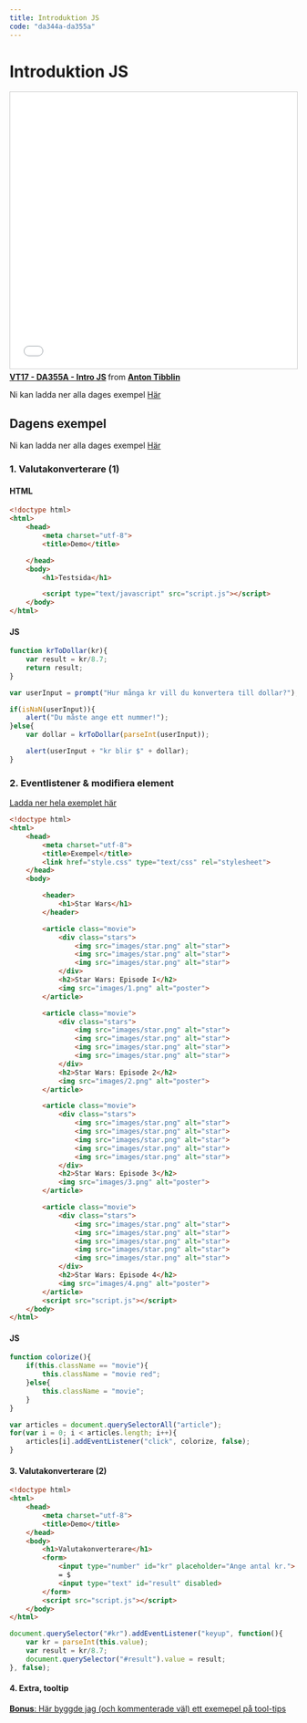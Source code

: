 ```yaml
---
title: Introduktion JS
code: "da344a-da355a"
---
```


# Introduktion JS

<iframe src="//www.slideshare.net/slideshow/embed_code/key/6vP4KVSm9iQDjU" width="595" height="485" frameborder="0" marginwidth="0" marginheight="0" scrolling="no" style="border:1px solid #CCC; border-width:1px; margin-bottom:5px; max-width: 100%;" allowfullscreen> </iframe> <div style="margin-bottom:5px"> <strong> <a href="//www.slideshare.net/AntonTibblin/vt17-da355a-intro-js" title="VT17 - DA355A - Intro JS" target="_blank">VT17 - DA355A - Intro JS</a> </strong> from <strong><a target="_blank" href="//www.slideshare.net/AntonTibblin">Anton Tibblin</a></strong> </div>

Ni kan ladda ner alla dages exempel [Här](7.pdf)

## Dagens exempel

Ni kan ladda ner alla dages exempel [Här](7.zip)

### 1. Valutakonverterare (1)

#### HTML

```html
<!doctype html>
<html>
    <head>
		<meta charset="utf-8">
        <title>Demo</title>

    </head>
    <body>
		<h1>Testsida</h1>

		<script type="text/javascript" src="script.js"></script>
    </body>
</html>
```

#### JS

```js
function krToDollar(kr){
	var result = kr/8.7;
	return result;
}

var userInput = prompt("Hur många kr vill du konvertera till dollar?");

if(isNaN(userInput)){
	alert("Du måste ange ett nummer!");
}else{
	var dollar = krToDollar(parseInt(userInput));

	alert(userInput + "kr blir $" + dollar);
}
```

### 2. Eventlistener &amp; modifiera element

[Ladda ner hela exemplet här](7a.zip)

```html
<!doctype html>
<html>
	<head>
		<meta charset="utf-8">
		<title>Exempel</title>
		<link href="style.css" type="text/css" rel="stylesheet">
	</head>
	<body>

		<header>
			<h1>Star Wars</h1>
		</header>

		<article class="movie">
			<div class="stars">
				<img src="images/star.png" alt="star">
				<img src="images/star.png" alt="star">
				<img src="images/star.png" alt="star">
			</div>
			<h2>Star Wars: Episode I</h2>
			<img src="images/1.png" alt="poster">
		</article>

		<article class="movie">
			<div class="stars">
				<img src="images/star.png" alt="star">
				<img src="images/star.png" alt="star">
				<img src="images/star.png" alt="star">
				<img src="images/star.png" alt="star">
			</div>
			<h2>Star Wars: Episode 2</h2>
			<img src="images/2.png" alt="poster">
		</article>

		<article class="movie">
			<div class="stars">
				<img src="images/star.png" alt="star">
				<img src="images/star.png" alt="star">
				<img src="images/star.png" alt="star">
				<img src="images/star.png" alt="star">
				<img src="images/star.png" alt="star">
			</div>
			<h2>Star Wars: Episode 3</h2>
			<img src="images/3.png" alt="poster">
		</article>

		<article class="movie">
			<div class="stars">
				<img src="images/star.png" alt="star">
				<img src="images/star.png" alt="star">
				<img src="images/star.png" alt="star">
				<img src="images/star.png" alt="star">
				<img src="images/star.png" alt="star">
			</div>
			<h2>Star Wars: Episode 4</h2>
			<img src="images/4.png" alt="poster">
		</article>
		<script src="script.js"></script>
	</body>
</html>
```

#### JS

```js
function colorize(){
	if(this.className == "movie"){
		this.className = "movie red";
	}else{
		this.className = "movie";
	}
}

var articles = document.querySelectorAll("article");
for(var i = 0; i < articles.length; i++){
	articles[i].addEventListener("click", colorize, false);
}
```

#### 3. Valutakonverterare (2)

```html
<!doctype html>
<html>
    <head>
		<meta charset="utf-8">
        <title>Demo</title>
    </head>
    <body>
		<h1>Valutakonverterare</h1>
		<form>
			<input type="number" id="kr" placeholder="Ange antal kr.">
			= $
			<input type="text" id="result" disabled>
		</form>
		<script src="script.js"></script>
    </body>
</html>
```

```js
document.querySelector("#kr").addEventListener("keyup", function(){
    var kr = parseInt(this.value);
    var result = kr/8.7;
    document.querySelector("#result").value = result;
}, false);
```

#### 4. Extra, tooltip

[**Bonus**: Här byggde jag (och kommenterade väl) ett exemepel på tool-tips](http://codepen.io/anon/pen/mRwYzZ)
